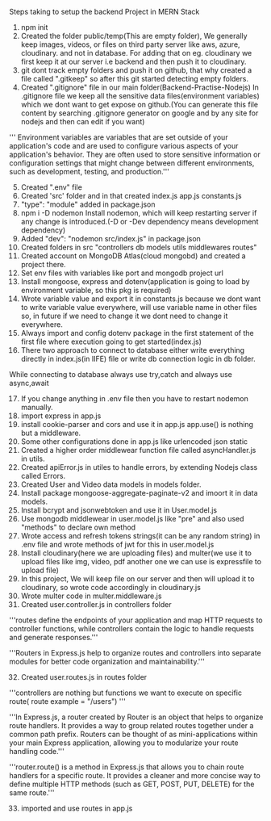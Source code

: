 Steps taking to setup the backend Project in MERN Stack

1. npm init
2. Created the folder public/temp(This are empty folder), We generally keep images, videos, or files on third party server like aws, azure, cloudinary. and not in database.
For adding that on eg. cloudinary we first keep it at our server i.e backend and then push it to cloudinary. 
3. git dont track empty folders and push it on github, that why created a file called ".gitkeep" so after this git started detecting empty folders.
4. Created ".gitignore" file in our main folder(Backend-Practise-Nodejs)
 In .gitignore file we keep all the sensitive data files(environment variables) which we dont want to get expose on github.(You can generate this file content by searching .gitignore generator on google and by any site for nodejs and then can edit if you want)

''' Environment variables are variables that are set outside of your application's code and are used to configure various aspects of your application's behavior. They are often used to store sensitive information or configuration settings that might change between different environments, such as development, testing, and production.'''

5. Created ".env" file
6. Created 'src' folder and in that created index.js app.js constants.js
7. "type": "module" added in package.json
8. npm i -D nodemon
Install nodemon, which will keep restarting server if any change is introduced.(-D or -Dev dependency means development dependency)
9. Added "dev": "nodemon src/index.js" in package.json
10. Created folders in src "controllers db models utils middlewares routes"
11. Created account on MongoDB Atlas(cloud mongobd) and created a project there.
12. Set env files with variables like port and mongodb project url
13. Install mongoose, express and dotenv(application is going to load by environment variable, so this pkg is required)
14. Wrote variable value and export it in constants.js because we dont want to write variable value everywhere, will use variable name in other files so, in future if we need to change it we dont need to change it everywhere.
15. Always import and config dotenv package in the first statement of the first file where execution going to get started(index.js)
16. There two approach to connect to database either write everything directly in index.js(in IIFE) file or write db connection logic in db folder.

While connecting to database always use try,catch and always use async,await

17. If you change anything in .env file then you have to restart nodemon manually.
18. import express in app.js
19. install cookie-parser and cors and use it in app.js
app.use() is nothing but a middleware.
20. Some other configurations done in app.js like urlencoded json static
21. Created a higher order middlewear function file called asyncHandler.js in utils.
22. Created apiError.js in utiles to handle errors, by extending Nodejs class called Errors.
23. Created User and Video data models in models folder.
24. Install package mongoose-aggregate-paginate-v2 and imoort it in data models.
25. Install bcrypt and jsonwebtoken and use it in User.model.js
26. Use mongodb middlewear in user.model.js like "pre" and also used "methods" to declare own method
27. Wrote access and refresh tokens strings(it can be any random string) in .env file and wrote methods of jwt for this in user.model.js
28. Install cloudinary(here we are uploading files) and multer(we use it to upload files like img, video, pdf another one we can use is expressfile to upload file)
29. In this project, We will keep file on our server and then will upload it to cloudinary, so wrote code accordingly in cloudinary.js
30. Wrote multer code in multer.middleware.js
31. Created user.controller.js in controllers folder

'''routes define the endpoints of your application and map HTTP requests to controller functions, while controllers contain the logic to handle requests and generate responses.'''

'''Routers in Express.js help to organize routes and controllers into separate modules for better code organization and maintainability.'''

32. Created user.routes.js in routes folder

'''controllers are nothing but functions we want to execute on specific route( route example =  "/users") '''

'''In Express.js, a router created by Router is an object that helps to organize route handlers. It provides a way to group related routes together under a common path prefix. Routers can be thought of as mini-applications within your main Express application, allowing you to modularize your route handling code.'''

'''router.route() is a method in Express.js that allows you to chain route handlers for a specific route. It provides a cleaner and more concise way to define multiple HTTP methods (such as GET, POST, PUT, DELETE) for the same route.'''

33. imported and use routes in app.js